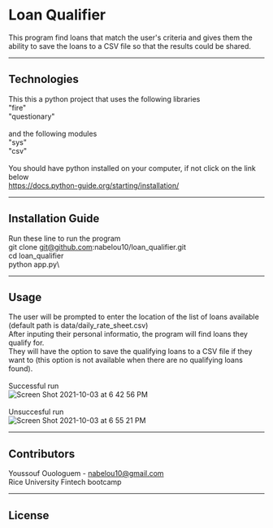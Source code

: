 # Loan Qualifier
This program find loans that match the user's criteria and gives them the ability to save the loans to a CSV file so that the results could be shared.

---

## Technologies
This this a python project that uses the following libraries\
"fire"\
"questionary"\
\
and the following modules\
"sys"\
"csv"\
\
You should have python installed on your computer, if not click on the link below\
https://docs.python-guide.org/starting/installation/

---

## Installation Guide
Run these line to run the program\
git clone git@github.com:nabelou10/loan_qualifier.git\
cd loan_qualifier\
python app.py\

---

## Usage
The user will be prompted to enter the location of the list of loans available (default path is data/daily_rate_sheet.csv)\
After inputing their personal informatio, the program will find loans they qualify for.\
They will have the option to save the qualifying loans to a CSV file if they want to (this option is not available when there are no qualifying loans found).\
\
Successful run\
![Screen Shot 2021-10-03 at 6 42 56 PM](https://user-images.githubusercontent.com/18685455/135775831-3da92532-c0d9-411f-a99d-dc3d70b48972.png)
\
\
Unsuccesful run\
![Screen Shot 2021-10-03 at 6 55 21 PM](https://user-images.githubusercontent.com/18685455/135777732-1a87004e-8c33-4de4-9e0b-ec7c5a5a061d.png)

---

## Contributors

Youssouf Ouologuem - nabelou10@gmail.com\
Rice University Fintech bootcamp

---

## License

